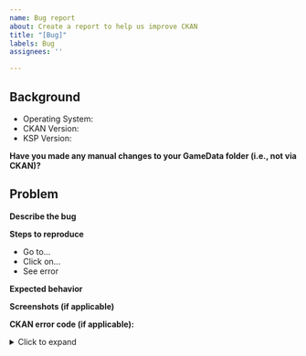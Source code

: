```yaml
---
name: Bug report
about: Create a report to help us improve CKAN
title: "[Bug]"
labels: Bug
assignees: ''

---
```


Background
-------------
* Operating System: 
* CKAN Version: 
* KSP Version: 

**Have you made any manual changes to your GameData folder (i.e., not via CKAN)?**


Problem
---------
**Describe the bug**


**Steps to reproduce**
* Go to...
* Click on...
* See error

**Expected behavior**


**Screenshots (if applicable)**



**CKAN error code (if applicable):**<details><summary>Click to expand</summary>
```
PLACE CODE HERE !
```
</details>
